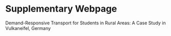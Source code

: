 # Supplementary Webpage
Demand-Responsive Transport for Students in Rural Areas: A Case Study in Vulkaneifel, Germany

